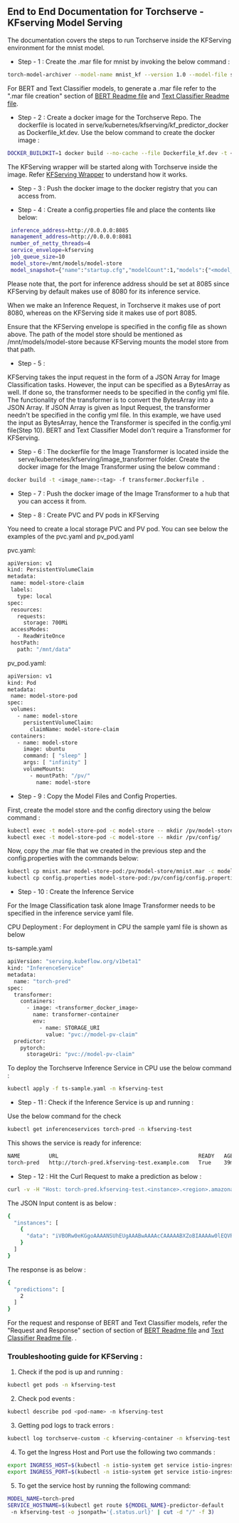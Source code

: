 ## End to End Documentation for Torchserve - KFserving Model Serving

The documentation covers the steps to run Torchserve inside the KFServing environment for the mnist model. 

* Step - 1 : Create the .mar file for mnist by invoking the below command :
```bash
torch-model-archiver --model-name mnist_kf --version 1.0 --model-file serve/examples/image_classifier/mnist/mnist.py --serialized-file serve/examples/image_classifier/mnist/mnist_cnn.pt --handler  serve/examples/image_classifier/mnist/mnist_handler.py
```
For BERT and Text Classifier models, to generate a .mar file refer to the ".mar file creation" section of [BERT Readme file](https://github.com/pytorch/serve/blob/master/kubernetes/kfserving/Huggingface_readme.md) and [Text Classifier Readme file](https://github.com/pytorch/serve/blob/master/kubernetes/kfserving/text_classifier_readme.md). 


* Step - 2 : Create a docker image for the Torchserve Repo. The dockerfile is located in serve/kubernetes/kfserving/kf_predictor_docker as Dockerfile_kf.dev. Use the below command to create the docker image :

```bash
DOCKER_BUILDKIT=1 docker build --no-cache --file Dockerfile_kf.dev -t <docker image name> .
```

The KFServing wrapper will be started along with Torchserve inside the image. Refer [KFServing Wrapper](https://github.com/pytorch/serve/blob/master/kubernetes/kfserving/kfserving_wrapper/README.md) to understand how it works.

* Step - 3 : Push the docker image to the docker registry that you can access from. 

* Step - 4 : Create a config.properties file and place the contents like below:

```bash
 inference_address=http://0.0.0.0:8085
 management_address=http://0.0.0.0:8081
 number_of_netty_threads=4
 service_envelope=kfserving
 job_queue_size=10
 model_store=/mnt/models/model-store
 model_snapshot={"name":"startup.cfg","modelCount":1,"models":{"<model_name>":{"1.0":{"defaultVersion":true,"marName":"<name of the mar file.>","minWorkers":1,"maxWorkers":5,"batchSize":1,"maxBatchDelay":5000,"responseTimeout":120}}}}
```



Please note that, the port for inference address should be set at 8085 since KFServing by default makes use of 8080 for its inference service.

When we make an Inference Request,  in Torchserve it makes use of port 8080, whereas on the KFServing side it makes use of port 8085.

Ensure that the KFServing envelope is specified in the config file as shown above. The path of the model store should be mentioned as /mnt/models/model-store because KFServing mounts the model store from that path.

* Step - 5 : 

KFServing takes the input request in the form of a JSON Array for Image Classification tasks. However, the input can be specified as a BytesArray as well. If done so, the transformer needs to be specified in the config yml file. The functionality of the transformer is to convert the BytesArray into a JSON Array. If JSON Array is given as Input Request, the transformer needn't be specified in the config yml file. In this example, we have used the input as BytesArray, hence the Transformer is specifed in the config.yml file(Step 10). BERT and Text Classifier Model don't require a Transformer for KFServing.

* Step - 6 : The dockerfile for the Image Transformer is located inside the serve/kubernetes/kfserving/image_transformer folder.  Create the docker image for the Image Transformer using the below command :
```bash
docker build -t <image_name>:<tag> -f transformer.Dockerfile .
```

* Step - 7 : Push the docker image of the Image Transformer to a hub that you can access it from. 

* Step - 8 : Create PVC and PV pods in KFServing

 You need to create a local storage PVC and PV pod. You can see below the examples of the pvc.yaml and pv_pod.yaml

pvc.yaml:

```bash
apiVersion: v1
kind: PersistentVolumeClaim
metadata:
 name: model-store-claim
 labels:
   type: local
spec:
 resources:
   requests:
     storage: 700Mi
 accessModes:
   - ReadWriteOnce
 hostPath:
   path: "/mnt/data"
```

pv_pod.yaml:

```bash
apiVersion: v1
kind: Pod
metadata:
 name: model-store-pod
spec:
 volumes:
   - name: model-store
     persistentVolumeClaim:
       claimName: model-store-claim
 containers:
   - name: model-store
     image: ubuntu
     command: [ "sleep" ]
     args: [ "infinity" ]
     volumeMounts:
       - mountPath: "/pv/"
         name: model-store
```


* Step - 9 : Copy the Model Files and Config Properties.
 
First, create the model store and the config directory using the below command :
```bash
kubectl exec -t model-store-pod -c model-store -- mkdir /pv/model-store/
kubectl exec -t model-store-pod -c model-store -- mkdir /pv/config/
```

Now, copy the .mar file that we created in the previous step and the config.properties with the commands below:

```bash
kubectl cp mnist.mar model-store-pod:/pv/model-store/mnist.mar -c model-store
kubectl cp config.properties model-store-pod:/pv/config/config.properties -c model-store
```

* Step - 10 : Create the Inference Service

For the Image Classification task alone Image Transformer needs to be specified in the inference service yaml file. 

CPU Deployment : For deployment in CPU the sample yaml file is shown as below 

ts-sample.yaml 
```bash
apiVersion: "serving.kubeflow.org/v1beta1"
kind: "InferenceService"
metadata:
  name: "torch-pred"
spec:
  transformer:
    containers:
      - image: <transformer_docker_image>
        name: transformer-container
        env:
          - name: STORAGE_URI
            value: "pvc://model-pv-claim"
  predictor:
    pytorch:
      storageUri: "pvc://model-pv-claim"
```

To deploy the Torchserve Inference Service in CPU use the below command :

```bash
kubectl apply -f ts-sample.yaml -n kfserving-test
```
* Step - 11 : Check if the Inference Service is up and running : 

Use the below command for the check 
```bash
kubectl get inferenceservices torch-pred -n kfserving-test
```

This shows the service is ready for inference:
```bash
NAME         URL                                            READY   AGE
torch-pred   http://torch-pred.kfserving-test.example.com   True    39m
```

* Step - 12 : Hit the Curl Request to make a prediction as below :

```bash
curl -v -H "Host: torch-pred.kfserving-test.<instance>.<region>.amazonaws.com" http://<instance>.<region>amazonaws.com/v1/models/mnist:predict -d @./input.json
```

The JSON Input content is as below :

```bash
{
  "instances": [
    {
      "data": "iVBORw0eKGgoAAAANSUhEUgAAABwAAAAcCAAAAABXZoBIAAAAw0lEQVR4nGNgGFggVVj4/y8Q2GOR83n+58/fP0DwcSqmpNN7oOTJw6f+/H2pjUU2JCSEk0EWqN0cl828e/FIxvz9/9cCh1zS5z9/G9mwyzl/+PNnKQ45nyNAr9ThMHQ/UG4tDofuB4bQIhz6fIBenMWJQ+7Vn7+zeLCbKXv6z59NOPQVgsIcW4QA9YFi6wNQLrKwsBebW/68DJ388Nun5XFocrqvIFH59+XhBAxThTfeB0r+vP/QHbuDCgr2JmOXoSsAAKK7bU3vISS4AAAAAElFTkSuQmCC"
    }
  ]
}
```

The response is as below :
```bash
{
  "predictions": [
    2
  ]
}
```

For the request and response of BERT and Text Classifier models, refer the "Request and Response" section of section of [BERT Readme file](https://github.com/pytorch/serve/blob/master/kubernetes/kfserving/Huggingface_readme.md) and [Text Classifier Readme file](https://github.com/pytorch/serve/blob/master/kubernetes/kfserving/text_classifier_readme.md). .

### Troubleshooting guide for KFServing :

1. Check if the pod is up and running :

```bash
kubectl get pods -n kfserving-test
```

2. Check pod events :

```bash
kubectl describe pod <pod-name> -n kfserving-test
```

3. Getting pod logs to track errors :

```bash
kubectl log torchserve-custom -c kfserving-container -n kfserving-test
```

4. To get the Ingress Host and Port use the following two commands :

```bash
export INGRESS_HOST=$(kubectl -n istio-system get service istio-ingressgateway -o jsonpath='{.status.loadBalancer.ingress[0].hostname}')
export INGRESS_PORT=$(kubectl -n istio-system get service istio-ingressgateway -o jsonpath='{.spec.ports[?(@.name=="http2")].port}')
```

5. To get the service host by running the following command:

```bash
MODEL_NAME=torch-pred
SERVICE_HOSTNAME=$(kubectl get route ${MODEL_NAME}-predictor-default
 -n kfserving-test -o jsonpath='{.status.url}' | cut -d "/" -f 3)
```